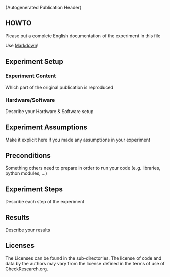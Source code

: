 {Autogenerated Publication Header}

## HOWTO

Please put a complete English documentation of the experiment in this file

Use [Markdown](https://guides.github.com/features/mastering-markdown/)!

## Experiment Setup

### Experiment Content

Which part of the original publication is reproduced

### Hardware/Software

Describe your Hardware & Software setup

## Experiment Assumptions

Make it explicit here if you made any assumptions in your experiment

## Preconditions

Something others need to prepare in order to run your code (e.g. libraries, python modules, ...)

## Experiment Steps

Describe each step of the experiment

## Results

Describe your results

## Licenses

The Licenses can be found in the sub-directories.
The license of code and data by the authors may vary from the license defined in the terms of use of CheckResearch.org.